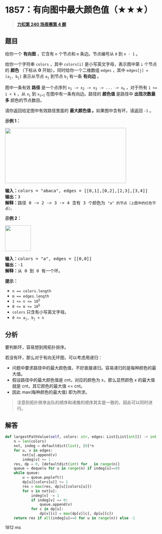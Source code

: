 # 1857：有向图中最大颜色值（★★★）


> <u>**[力扣第 240 场周赛第 4 题](https://leetcode.cn/problems/largest-color-value-in-a-directed-graph/)**</u>

## 题目

<p>给你一个 <strong>有向图</strong> ，它含有 <code>n</code> 个节点和 <code>m</code> 条边。节点编号从 <code>0</code> 到 <code>n - 1</code> 。</p>

<p>给你一个字符串 <code>colors</code> ，其中 <code>colors[i]</code> 是小写英文字母，表示图中第 <code>i</code> 个节点的 <b>颜色</b> （下标从 <strong>0</strong> 开始）。同时给你一个二维数组 <code>edges</code> ，其中 <code>edges[j] = [a<sub>j</sub>, b<sub>j</sub>]</code> 表示从节点 <code>a<sub>j</sub></code> 到节点 <code>b<sub>j</sub></code><sub> </sub>有一条 <strong>有向边</strong> 。</p>

<p>图中一条有效 <strong>路径</strong> 是一个点序列 <code>x<sub>1</sub> -&gt; x<sub>2</sub> -&gt; x<sub>3</sub> -&gt; ... -&gt; x<sub>k</sub></code> ，对于所有 <code>1 &lt;= i &lt; k</code> ，从 <code>x<sub>i</sub></code> 到 <code>x<sub>i+1</sub></code> 在图中有一条有向边。路径的 <strong>颜色值</strong> 是路径中 <strong>出现次数最多</strong> 颜色的节点数目。</p>

<p>请你返回给定图中有效路径里面的 <strong>最大颜色值</strong><strong> 。</strong>如果图中含有环，请返回 <code>-1</code> 。</p>



<p><strong>示例 1：</strong></p>

<p><img alt="" src="https://assets.leetcode.com/uploads/2021/04/21/leet1.png" style="width: 400px; height: 182px;"></p>

<pre><b>输入：</b>colors = "abaca", edges = [[0,1],[0,2],[2,3],[3,4]]
<b>输出：</b>3
<b>解释：</b>路径 0 -&gt; 2 -&gt; 3 -&gt; 4 含有 3 个颜色为 <code>"a" 的节点（上图中的红色节点）。</code>
</pre>

<p><strong>示例 2：</strong></p>

<p><img alt="" src="https://assets.leetcode.com/uploads/2021/04/21/leet2.png" style="width: 85px; height: 85px;"></p>

<pre><b>输入：</b>colors = "a", edges = [[0,0]]
<b>输出：</b>-1
<b>解释：</b>从 0 到 0 有一个环。
</pre>



<p><strong>提示：</strong></p>

<ul>
<li><code>n == colors.length</code></li>
<li><code>m == edges.length</code></li>
<li><code>1 &lt;= n &lt;= 10<sup>5</sup></code></li>
<li><code>0 &lt;= m &lt;= 10<sup>5</sup></code></li>
<li><code>colors</code> 只含有小写英文字母。</li>
<li><code>0 &lt;= a<sub>j</sub>, b<sub>j</sub> &lt; n</code></li>
</ul>


## 分析

要判断环，容易想到用拓扑排序。

若没有环，那么对于有向无环图，可以考虑用递归：
- 问题中要求路径中的最大颜色值，不好直接递归。容易递归的是每种颜色的最大值。
- 假设路径中的最大颜色值是 cnt，对应的颜色为 x，那么显然颜色 x 的最大值就是 cnt，其它颜色的最大值 <= cnt。
- 因此 max(每种颜色的最大值) 即为所求。

> 注意到拓扑排序出队的顺序和递推的顺序其实是一致的，因此可以同时进行。

## 解答

```python
def largestPathValue(self, colors: str, edges: List[List[int]]) -> int:
    n = len(colors)
    nxt, indeg = defaultdict(list), [0]*n
    for u, v in edges:
        nxt[u].append(v)
        indeg[v] += 1
    res, dp = 0, [defaultdict(int) for _ in range(n)]
    queue = deque(u for u in range(n) if indeg[u]==0)
    while queue:
        u = queue.popleft()
        dp[u][colors[u]] += 1
        res = max(res, dp[u][colors[u]])
        for v in nxt[u]:
            indeg[v] -= 1
            if indeg[v] == 0:
                queue.append(v)
            for c in dp[u]:
                dp[v][c] = max(dp[v][c], dp[u][c])
    return res if all(indeg[u]==0 for u in range(n)) else -1
```
1812 ms


